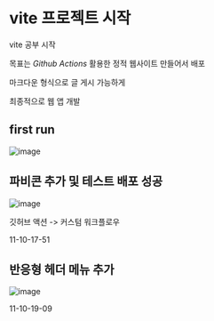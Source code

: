# vite 프로젝트 시작 


vite 공부 시작

목표는 _Github Actions_ 활용한 정적 웹사이트 만들어서 배포  

마크다운 형식으로 글 게시 가능하게  

최종적으로 웹 앱 개발   


## first run
![image](https://github.com/oseconds/oseconds.github.io/assets/123317581/925ca01f-530a-474c-82a6-ebaa234780e4)


## 파비콘 추가 및 테스트 배포 성공

![image](https://github.com/oseconds/oseconds.github.io/assets/123317581/9e39bfe3-0ec0-40f6-b8cb-ff29d7befe9c)

깃허브 액션 -> 커스텀 워크플로우    

11-10-17-51    


## 반응형 헤더 메뉴 추가

![image](https://github.com/oseconds/oseconds.github.io/assets/123317581/b4490251-3d11-49a4-a828-bd092f0a3583)


11-10-19-09